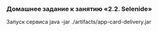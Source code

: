 ### Домашнее задание к занятию «2.2. Selenide»
Запуск сервиса java -jar ./artifacts/app-card-delivery.jar
